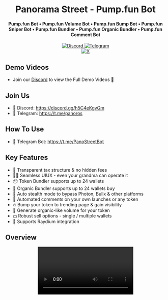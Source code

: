 
<h1 align="center">
  Panorama Street - Pump.fun Bot
</h1>

<h4 align="center">Pump.fun Bot • Pump.fun Volume Bot • Pump.fun Bump Bot • Pump.fun Sniper Bot • Pump.fun Bundler • Pump.fun Organic Bundler • Pump.fun Comment Bot</h4>

<div align="center">
  <a href="https://discord.gg/h5C4eKgvGm">
    <img src="https://img.shields.io/badge/Discord-%235865F2.svg?style=for-the-badge&logo=discord&logoColor=white"
         alt="Discord">
  </a>
  <a href="https://t.me/panoros">
    <img src="https://img.shields.io/badge/Telegram-2CA5E0?style=for-the-badge&logo=telegram&logoColor=white"
         alt="Telegram">
  </a>

</div>
<div align="center">
  <a href="https://x.com/PanoramaStreet_">
    <img src="https://img.shields.io/twitter/follow/PanoramaStreet_" alt="X" />
  </a>
</div>

## Demo Videos
- Join our [Discord](https://discord.gg/h5C4eKgvGm) to view the Full Demo Videos 📀

## Join Us
- 👾 Discord: https://discord.gg/h5C4eKgvGm
- 📩 Telegram: https://t.me/panoros

## How To Use
- 🤖 Telegram Bot: https://t.me/PanoStreetBot

## Key Features
- 🫧 Transparent tax structure & no hidden fees
- 👵🏻 Seamless UIUX - even your grandma can operate it
- 📦 Token Bundler supports up to 24 wallets
- 🍅 Organic Bundler supports up to 24 wallets buy
- 🥷 Auto stealth mode to bypass Photon, Bullx & other platforms
- 💬 Automated comments on your own launches or any token
- 🔥 Bump your token to trending page & gain visibility
- 🌊 Generate organic-like volume for your token
- 💵 Robust sell options - single / multiple wallets
- 🔮 Supports Raydium integration

## Overview
<div align="center">
  <video src="https://github.com/user-attachments/assets/259e9e00-92ea-4b9f-b92d-790f7f01c492"/>
</div>




